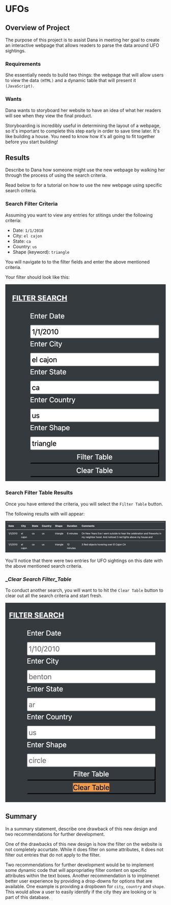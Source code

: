 # UFOs

## Overview of Project
The purpose of this project is to assist Dana in meeting her goal to create an interactive webpage that allows readers to parse the data around UFO sightings. 

### __Requirements__
She essentially needs to build two things: the webpage that will allow users to view the data `(HTML)` and a dynamic table that will present it `(JavaScript)`.

### __Wants__
Dana wants to storyboard her website to have an idea of what her readers will see when they view the final 
product. 

Storyboarding is incredibly useful in determining the layout of a webpage, so it's important to complete this step early in order to save time later. It's like building a house. You need to know how it's all going to fit together before you start building!



## Results
Describe to Dana how someone might use the new webpage by walking her through the process of using the search criteria.

Read below to for a tutorial on how to use the new webpage using specific search criteria. 

### __Search Filter Criteria__ 
Assuming you want to view any entries for stitings under the following criteria:
* Date: `1/1/2010`
* City: `el cajon`
* State: `ca`
* Country: `us`
* Shape (keyword): `triangle`

You will navigate to to the filter fields and enter the above mentioned criteria. 

Your filter should look like this:

![filter_criteria](https://github.com/hastyjr/UFOs/blob/main/static/images/filter_criteria.png)
### __Search Filter Table Results__
Once you have entered the criteria, you will select the `Filter Table` button.

The following results with will appear:

![filter_results](https://github.com/hastyjr/UFOs/blob/main/static/images/filter_results.png)

You'll notice that there were two entries for UFO sightings on this date with the above mentioned search criteria. 

### __Clear Search Filter_Table_
To conduct another search, you will want to to hit the `Clear Table` button to clear out all the search criteria and start fresh. 

![clear_table](https://github.com/hastyjr/UFOs/blob/main/static/images/clear_table.png)


## Summary
In a summary statement, describe one drawback of this new design and two recommendations for further development.

One of the drawbacks of this new design is how the filter on the website is not completely accurtate. While it does filter on some attributes, it does not filter out entries that do not apply to the filter. 

Two recommendations for further development would be to implement some dynamic code that will appropriatley filter content on specific attributes within the text boxes. Another recommendation is to implmenet better user experience by providing a drop-downs for options that are available. One example is providing a dropbown for `city`, `country` and `shape`. This would allow a user to easily identify if the city they are looking or is part of this database. 
